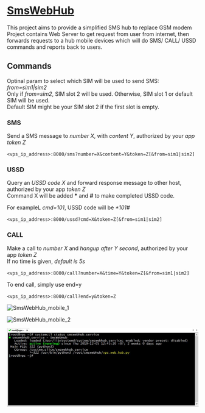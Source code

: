 # [SmsWebHub](https://github.com/vuquangtrong/PoC/tree/master/SmsWebHub)
This project aims to provide a simplified SMS hub to replace GSM modem  
Project contains Web Server to get request from user from internet, then forwards requests to a hub mobile devices which will do SMS/ CALL/ USSD commands and reports back to users.

## Commands
Optinal param to select which SIM will be used to send SMS: _from=sim1|sim2_  
Only if _from=sim2_, SIM slot 2 will be used. Otherwise, SIM slot 1 or default SIM will be used.  
Default SIM might be your SIM slot 2 if the first slot is empty.  

### SMS
Send a SMS message to _number X_, with _content Y_, authorized by your _app token Z_

```
<vps_ip_address>:8000/sms?number=X&content=Y&token=Z[&from=sim1|sim2]
```

### USSD
Query an _USSD code X_ and forward response message to other host, authorized by your app _token Z_  
Command X will be added __*__ and __#__ to make completed USSD code.

For exampleL _cmd=101_, USSD code will be _*101#_

```
<vps_ip_address>:8000/ussd?cmd=X&token=Z[&from=sim1|sim2]
```

### CALL
Make a call to _number X_ and _hangup after Y second_, authorized by your app _token Z_  
If no time is given, _default is 5s_

```
<vps_ip_address>:8000/call?number=X&time=Y&token=Z[&from=sim1|sim2] 
```

To end call, simply use end=y

```
<vps_ip_address>:8000/call?end=y&token=Z
```

![SmsWebHub_mobile_1](./SmsWebHub_mobile_1.jpg)

![SmsWebHub_mobile_2](./SmsWebHub_mobile_2.jpg)

![SmsWebHub_vps_server](./SmsWebHub_vps_server.jpg)